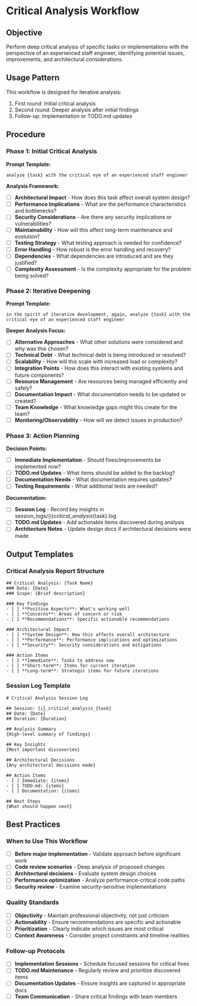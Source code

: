 # Critical Analysis Workflow

## Objective
Perform deep critical analysis of specific tasks or implementations with the perspective of an experienced staff engineer, identifying potential issues, improvements, and architectural considerations.

## Usage Pattern
This workflow is designed for iterative analysis:
1. First round: Initial critical analysis
2. Second round: Deeper analysis after initial findings
3. Follow-up: Implementation or TODO.md updates

## Procedure

### Phase 1: Initial Critical Analysis

**Prompt Template:**
```
analyze {task} with the critical eye of an experienced staff engineer
```

**Analysis Framework:**
- [ ] **Architectural Impact** - How does this task affect overall system design?
- [ ] **Performance Implications** - What are the performance characteristics and bottlenecks?
- [ ] **Security Considerations** - Are there any security implications or vulnerabilities?
- [ ] **Maintainability** - How will this affect long-term maintenance and evolution?
- [ ] **Testing Strategy** - What testing approach is needed for confidence?
- [ ] **Error Handling** - How robust is the error handling and recovery?
- [ ] **Dependencies** - What dependencies are introduced and are they justified?
- [ ] **Complexity Assessment** - Is the complexity appropriate for the problem being solved?

### Phase 2: Iterative Deepening

**Prompt Template:**
```
in the spirit of iterative development, again, analyze {task} with the critical eye of an experienced staff engineer
```

**Deeper Analysis Focus:**
- [ ] **Alternative Approaches** - What other solutions were considered and why was this chosen?
- [ ] **Technical Debt** - What technical debt is being introduced or resolved?
- [ ] **Scalability** - How will this scale with increased load or complexity?
- [ ] **Integration Points** - How does this interact with existing systems and future components?
- [ ] **Resource Management** - Are resources being managed efficiently and safely?
- [ ] **Documentation Impact** - What documentation needs to be updated or created?
- [ ] **Team Knowledge** - What knowledge gaps might this create for the team?
- [ ] **Monitoring/Observability** - How will we detect issues in production?

### Phase 3: Action Planning

**Decision Points:**
- [ ] **Immediate Implementation** - Should fixes/improvements be implemented now?
- [ ] **TODO.md Updates** - What items should be added to the backlog?
- [ ] **Documentation Needs** - What documentation requires updates?
- [ ] **Testing Requirements** - What additional tests are needed?

**Documentation:**
- [ ] **Session Log** - Record key insights in session_logs/{i}_critical_analysis_{task}.log
- [ ] **TODO.md Updates** - Add actionable items discovered during analysis
- [ ] **Architecture Notes** - Update design docs if architectural decisions were made

## Output Templates

### Critical Analysis Report Structure
```
## Critical Analysis: {Task Name}
### Date: {Date}
### Scope: {Brief description}

### Key Findings
- [ ] **Positive Aspects**: What's working well
- [ ] **Concerns**: Areas of concern or risk
- [ ] **Recommendations**: Specific actionable recommendations

### Architectural Impact
- [ ] **System Design**: How this affects overall architecture
- [ ] **Performance**: Performance implications and optimizations
- [ ] **Security**: Security considerations and mitigations

### Action Items
- [ ] **Immediate**: Tasks to address now
- [ ] **Short-term**: Items for current iteration
- [ ] **Long-term**: Strategic items for future iterations
```

### Session Log Template
```
# Critical Analysis Session Log

## Session: {i}_critical_analysis_{task}
## Date: {Date}
## Duration: {Duration}

## Analysis Summary
{High-level summary of findings}

## Key Insights
{Most important discoveries}

## Architectural Decisions
{Any architectural decisions made}

## Action Items
- [ ] Immediate: {items}
- [ ] TODO.md: {items}
- [ ] Documentation: {items}

## Next Steps
{What should happen next}
```

## Best Practices

### When to Use This Workflow
- [ ] **Before major implementation** - Validate approach before significant work
- [ ] **Code review scenarios** - Deep analysis of proposed changes
- [ ] **Architectural decisions** - Evaluate system design choices
- [ ] **Performance optimization** - Analyze performance-critical code paths
- [ ] **Security review** - Examine security-sensitive implementations

### Quality Standards
- [ ] **Objectivity** - Maintain professional objectivity, not just criticism
- [ ] **Actionability** - Ensure recommendations are specific and actionable
- [ ] **Prioritization** - Clearly indicate which issues are most critical
- [ ] **Context Awareness** - Consider project constraints and timeline realities

### Follow-up Protocols
- [ ] **Implementation Sessions** - Schedule focused sessions for critical fixes
- [ ] **TODO.md Maintenance** - Regularly review and prioritize discovered items
- [ ] **Documentation Updates** - Ensure insights are captured in appropriate docs
- [ ] **Team Communication** - Share critical findings with team members
